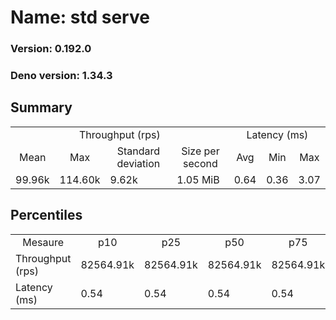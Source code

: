 # Name: std serve 
  
  ### Version: 0.192.0
  ### Deno version: 1.34.3

## Summary
<table>
<tr>
    <td align="center" colspan="4">Throughput (rps)</td>
    <td align="center" colspan="3">Latency (ms)</td>
</tr>
<tr>
    <td align="center">Mean</td>
    <td align="center">Max</td>
    <td align="center">Standard deviation</td>
    <td align="center">Size per second</td>
    <td align="center">Avg</td>
    <td align="center">Min</td>
    <td align="center">Max</td>
</tr>
<tr>
    <td>99.96k</td>
    <td>114.60k</td>
    <td>9.62k</td>
    <td>1.05 MiB</td>
    <td>0.64</td>
    <td>0.36</td>
    <td>3.07</td>
</tr>
</table>

## Percentiles

<table>
<tr>
  <td align="center">Mesaure</td>
  <td align="center">p10</td>
  <td align="center">p25</td>
  <td align="center">p50</td>
  <td align="center">p75</td>
  <td align="center">p90</td>
  <td align="center">p95</td>
  <td align="center">p99</td>
</tr>
<tr>
  <td>Throughput (rps)</td>
  <td>82564.91k</td>
  <td>82564.91k</td>
  <td>82564.91k</td>
  <td>82564.91k</td>
  <td>108969.80k</td>
  <td>109866.71k</td>
  <td>114604.69k</td>
</tr>
<tr>
  <td>Latency (ms)</td>
  <td>0.54</td>
  <td>0.54</td>
  <td>0.54</td>
  <td>0.54</td>
  <td>0.77</td>
  <td>0.89</td>
  <td>1.43</td>
</tr>
</table>
